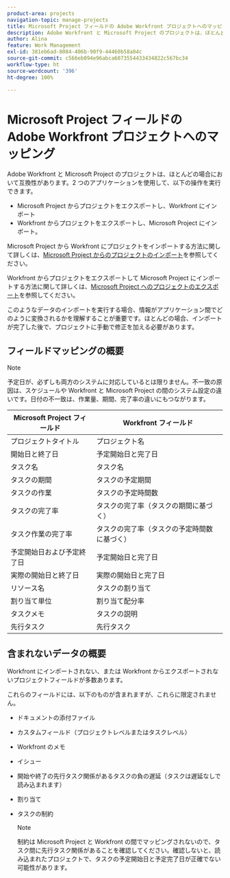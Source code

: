 ```yaml
---
product-area: projects
navigation-topic: manage-projects
title: Microsoft Project フィールドの Adobe Workfront プロジェクトへのマッピング
description: Adobe Workfront と Microsoft Project のプロジェクトは、ほとんどの場合において互換性があります。この記事では、2 つのアプリケーションの最も一般的なプロジェクトフィールドを、相互にマッピングする方法について説明します。
author: Alina
feature: Work Management
exl-id: 381eb6ad-8084-406b-90f9-44460b58a04c
source-git-commit: c566eb094e96abca6073554433434822c567bc34
workflow-type: ht
source-wordcount: '396'
ht-degree: 100%

---
```


# Microsoft Project フィールドの Adobe Workfront プロジェクトへのマッピング

Adobe Workfront と Microsoft Project のプロジェクトは、ほとんどの場合において互換性があります。2 つのアプリケーションを使用して、以下の操作を実行できます。

* Microsoft Project からプロジェクトをエクスポートし、Workfront にインポート
* Workfront からプロジェクトをエクスポートし、Microsoft Project にインポート。 

Microsoft Project から Workfront にプロジェクトをインポートする方法に関して詳しくは、[Microsoft Project からのプロジェクトのインポート](../../../manage-work/projects/create-projects/import-project-from-ms-project.md)を参照してください。

Workfront からプロジェクトをエクスポートして Microsoft Project にインポートする方法に関して詳しくは、[Microsoft Project へのプロジェクトのエクスポート](../../../manage-work/projects/manage-projects/export-project-to-ms-project.md)を参照してください。

このようなデータのインポートを実行する場合、情報がアプリケーション間でどのように変換されるかを理解することが重要です。ほとんどの場合、インポートが完了した後で、プロジェクトに手動で修正を加える必要があります。 

## フィールドマッピングの概要

>[!NOTE]
>
>予定日が、必ずしも両方のシステムに対応しているとは限りません。不一致の原因は、スケジュールや Workfront と Microsoft Project の間のシステム設定の違いです。日付の不一致は、作業量、期間、完了率の違いにもつながります。

| **Microsoft Project フィールド** | **Workfront フィールド** |
|---|---|
| プロジェクトタイトル | プロジェクト名 |
| 開始日と終了日 | 予定開始日と完了日 |
| タスク名 | タスク名 |
| タスクの期間 | タスクの予定期間 |
| タスクの作業 | タスクの予定時間数 |
| タスクの完了率 | タスクの完了率（タスクの期間に基づく） |
| タスク作業の完了率 | タスクの完了率（タスクの予定時間数に基づく） |
| 予定開始日および予定終了日 | 予定開始日と完了日 |
| 実際の開始日と終了日 | 実際の開始日と完了日 |
| リソース名 | タスクの割り当て |
| 割り当て単位 | 割り当て配分率 |
| タスクメモ | タスクの説明 |
| 先行タスク | 先行タスク |

## 含まれないデータの概要

Workfront にインポートされない、または Workfront からエクスポートされないプロジェクトフィールドが多数あります。

これらのフィールドには、以下のものが含まれますが、これらに限定されません。

* ドキュメントの添付ファイル
* カスタムフィールド（プロジェクトレベルまたはタスクレベル）
* Workfront のメモ
* イシュー
* 開始や終了の先行タスク関係があるタスクの負の遅延（タスクは遅延なしで読み込まれます）
* 割り当て
* タスクの制約

  >[!NOTE]
  >
  >制約は Microsoft Project と Workfront の間でマッピングされないので、タスク間に先行タスク関係があることを確認してください。確認しないと、読み込まれたプロジェクトで、タスクの予定開始日と予定完了日が正確でない可能性があります。 
